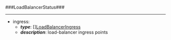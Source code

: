 ###LoadBalancerStatus###

---
* ingress: 
  * **_type_**: [][LoadBalancerIngress](LoadBalancerIngress.md)
  * **_description_**: load-balancer ingress points
